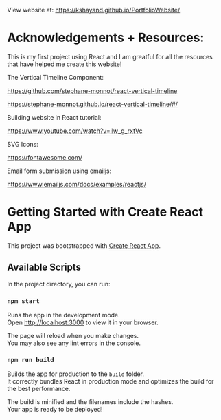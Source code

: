 View website at: https://kshayand.github.io/PortfolioWebsite/

# Acknowledgements + Resources:
This is my first project using React and I am greatful for all the resources that have helped me create this website!

The Vertical Timeline Component:

https://github.com/stephane-monnot/react-vertical-timeline

https://stephane-monnot.github.io/react-vertical-timeline/#/

Building website in React tutorial:

https://www.youtube.com/watch?v=ilw_g_rxtVc

SVG Icons:

https://fontawesome.com/

Email form submission using emailjs:

https://www.emailjs.com/docs/examples/reactjs/

# Getting Started with Create React App

This project was bootstrapped with [Create React App](https://github.com/facebook/create-react-app).

## Available Scripts

In the project directory, you can run:

### `npm start`

Runs the app in the development mode.\
Open [http://localhost:3000](http://localhost:3000) to view it in your browser.

The page will reload when you make changes.\
You may also see any lint errors in the console.

### `npm run build`

Builds the app for production to the `build` folder.\
It correctly bundles React in production mode and optimizes the build for the best performance.

The build is minified and the filenames include the hashes.\
Your app is ready to be deployed!
